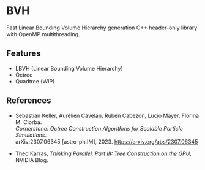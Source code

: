 # BVH

Fast Linear Bounding Volume Hierarchy generation C++ header-only library with OpenMP multithreading.

## Features

- LBVH (Linear Bounding Volume Hierarchy)
- Octree
- Quadtree (WIP)

## References

- Sebastian Keller, Aurélien Cavelan, Rubén Cabezon, Lucio Mayer, Florina M. Ciorba.  
  *Cornerstone: Octree Construction Algorithms for Scalable Particle Simulations*.  
  arXiv:2307.06345 [astro-ph.IM], 2023. https://arxiv.org/abs/2307.06345

- Theo Karras, [*Thinking Parallel, Part III: Tree Construction on the GPU*](https://developer.nvidia.com/blog/thinking-parallel-part-iii-tree-construction-gpu/), NVIDIA Blog.
